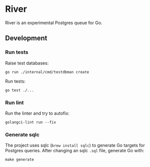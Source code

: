 # River

River is an experimental Postgres queue for Go.

## Development

### Run tests

Raise test databases:

    go run ./internal/cmd/testdbman create

Run tests:

    go test ./...

### Run lint

Run the linter and try to autofix:

    golangci-lint run --fix

### Generate sqlc

The project uses sqlc (`brew install sqlc`) to generate Go targets for Postgres
queries. After changing an sqlc `.sql` file, generate Go with:

    make generate